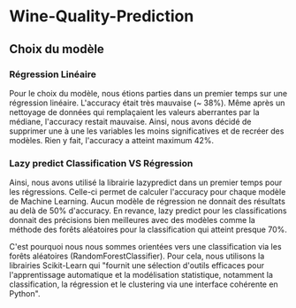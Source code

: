 # Wine-Quality-Prediction

## Choix du modèle

### Régression Linéaire
Pour le choix du modèle, nous étions parties dans un premier temps sur une régression linéaire. L'accuracy était très mauvaise (~ 38%). Même après un nettoyage de données qui remplaçaient les valeurs aberrantes par la médiane, l'accuracy restait mauvaise. Ainsi, nous avons décidé de supprimer une à une les variables les moins significatives et de recréer des modèles. Rien y fait, l'accuracy a atteint maximum 42%.

### Lazy predict Classification VS Régression
Ainsi, nous avons utilisé la librairie lazypredict dans un premier temps pour les régressions. Celle-ci permet de calculer l'accuracy pour chaque modèle de Machine Learning. Aucun modèle de régression ne donnait des résultats au delà de 50% d'accuracy. En revance, lazy predict pour les classifications donnait des précisions bien meilleures avec des modèles comme la méthode des forêts aléatoires pour la classification qui atteint presque 70%.

C'est pourquoi nous nous sommes orientées vers une classification via les forêts aléatoires (RandomForestClassifier). Pour cela, nous utilisons la librairies Scikit-Learn qui "fournit une sélection d'outils efficaces pour l'apprentissage automatique et la modélisation statistique, notamment la classification, la régression et le clustering via une interface cohérente en Python".